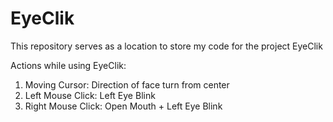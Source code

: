 # EyeClik
This repository serves as a location to store my code for the project EyeClik



Actions while using EyeClik:


1. Moving Cursor: Direction of face turn from center
2. Left Mouse Click: Left Eye Blink
3. Right Mouse Click: Open Mouth + Left Eye Blink
